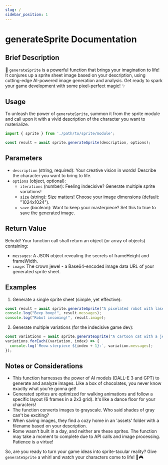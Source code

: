 ```yaml
---
slug: /
sidebar_position: 1
---
```

# generateSprite Documentation

## Brief Description
🎨 `generateSprite` is a powerful function that brings your imagination to life! It conjures up a sprite sheet image based on your description, using cutting-edge AI-powered image generation and analysis. Get ready to spark your game development with some pixel-perfect magic! ✨

## Usage
To unleash the power of `generateSprite`, summon it from the sprite module and call upon it with a vivid description of the character you want to materialize.

```javascript
import { sprite } from './path/to/sprite/module';

const result = await sprite.generateSprite(description, options);
```

## Parameters
- `description` (string, required): Your creative vision in words! Describe the character you want to bring to life.
- `options` (object, optional):
  - `iterations` (number): Feeling indecisive? Generate multiple sprite variations!
  - `size` (string): Size matters! Choose your image dimensions (default: "1024x1024").
  - `save` (boolean): Want to keep your masterpiece? Set this to true to save the generated image.

## Return Value
Behold! Your function call shall return an object (or array of objects) containing:
- `messages`: A JSON object revealing the secrets of frameHeight and frameWidth.
- `image`: The crown jewel - a Base64-encoded image data URL of your generated sprite sheet.

## Examples

1. Generate a single sprite sheet (simple, yet effective):
```javascript
const result = await sprite.generateSprite("A pixelated robot with laser eyes");
console.log("Beep boop!", result.messages);
console.log("Robot incoming!", result.image);
```

2. Generate multiple variations (for the indecisive game dev):
```javascript
const variations = await sprite.generateSprite("A cartoon cat with a jetpack", { iterations: 3 });
variations.forEach((variation, index) => {
  console.log(`Meow-sterpiece ${index + 1}:`, variation.messages);
});
```

## Notes or Considerations
- This function harnesses the power of AI models (DALL-E 3 and GPT) to generate and analyze images. Like a box of chocolates, you never know exactly what you're gonna get!
- Generated sprites are optimized for walking animations and follow a specific layout (6 frames in a 2x3 grid). It's like a dance floor for your characters!
- The function converts images to grayscale. Who said shades of gray can't be exciting?
- When saving images, they find a cozy home in an 'assets' folder with a filename based on your description.
- Rome wasn't built in a day, and neither are these sprites. The function may take a moment to complete due to API calls and image processing. Patience is a virtue!

So, are you ready to turn your game ideas into sprite-tacular reality? Give `generateSprite` a whirl and watch your characters come to life! 🚀🎮
